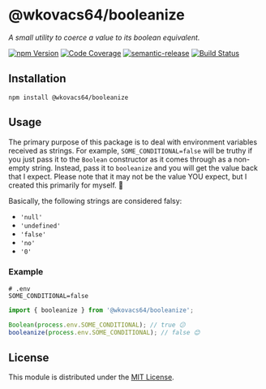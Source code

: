 # @wkovacs64/booleanize

_A small utility to coerce a value to its boolean equivalent._

[![npm Version][npm-image]][npm-url]
[![Code Coverage][coverage-image]][coverage-url]
[![semantic-release][semantic-release-image]][semantic-release-url]
[![Build Status][ci-image]][ci-url]

## Installation

```
npm install @wkovacs64/booleanize
```

## Usage

The primary purpose of this package is to deal with environment variables
received as strings. For example, `SOME_CONDITIONAL=false` will be truthy if you
just pass it to the `Boolean` constructor as it comes through as a non-empty
string. Instead, pass it to `booleanize` and you will get the value back that I
expect. Please note that it may not be the value YOU expect, but I created this
primarily for myself. 🙂

Basically, the following strings are considered falsy:

- `'null'`
- `'undefined'`
- `'false'`
- `'no'`
- `'0'`

### Example

```
# .env
SOME_CONDITIONAL=false
```

```ts
import { booleanize } from '@wkovacs64/booleanize';

Boolean(process.env.SOME_CONDITIONAL); // true 😕
booleanize(process.env.SOME_CONDITIONAL); // false 😊
```

## License

This module is distributed under the [MIT License][license].

[npm-image]:
  https://img.shields.io/npm/v/@wkovacs64/booleanize.svg?style=flat-square
[npm-url]: https://www.npmjs.com/package/@wkovacs64/booleanize
[ci-image]:
  https://github.com/wKovacs64/booleanize/actions/workflows/ci.yml/badge.svg?event=push
[ci-url]: https://github.com/wKovacs64/booleanize/actions/workflows/ci.yml
[coverage-image]:
  https://img.shields.io/codecov/c/github/wKovacs64/booleanize/main.svg?style=flat-square
[coverage-url]: https://codecov.io/gh/wKovacs64/booleanize/branch/main
[semantic-release-image]:
  https://img.shields.io/badge/%20%20%F0%9F%93%A6%F0%9F%9A%80-semantic--release-e10079.svg?style=flat-square
[semantic-release-url]: https://github.com/semantic-release/semantic-release
[license]: https://github.com/wKovacs64/booleanize/tree/main/LICENSE
